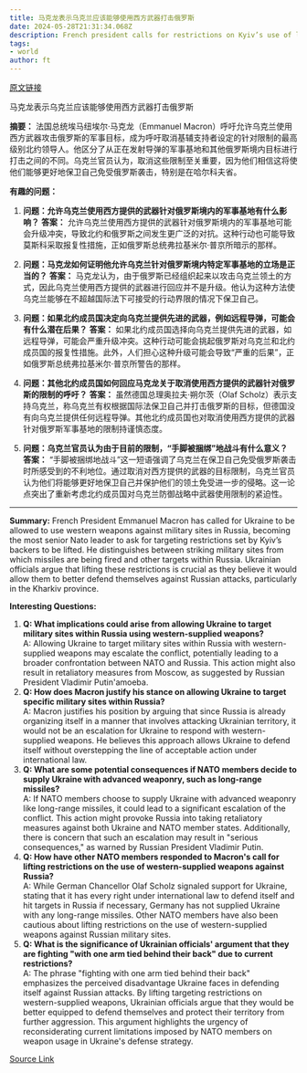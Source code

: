 ```yaml
---
title: 马克龙表示乌克兰应该能够使用西方武器打击俄罗斯
date: 2024-05-28T21:31:34.068Z
description: French president calls for restrictions on Kyiv’s use of longer-range munitions supplied by its allies to be eased
tags: 
- world
author: ft
---
```


[原文链接](https://ft.com/content/24804516-b67c-40cc-8684-ccbf06b38268)

马克龙表示乌克兰应该能够使用西方武器打击俄罗斯

**摘要：**
法国总统埃马纽埃尔·马克龙（Emmanuel Macron）呼吁允许乌克兰使用西方武器攻击俄罗斯的军事目标，成为呼吁取消基辅支持者设定的针对限制的最高级别北约领导人。他区分了从正在发射导弹的军事基地和其他俄罗斯境内目标进行打击之间的不同。乌克兰官员认为，取消这些限制至关重要，因为他们相信这将使他们能够更好地保卫自己免受俄罗斯袭击，特别是在哈尔科夫省。

**有趣的问题：**

1. **问题：允许乌克兰使用西方提供的武器针对俄罗斯境内的军事基地有什么影响？**
   **答案：** 允许乌克兰使用西方提供的武器针对俄罗斯境内的军事基地可能会升级冲突，导致北约和俄罗斯之间发生更广泛的对抗。这种行动也可能导致莫斯科采取报复性措施，正如俄罗斯总统弗拉基米尔·普京所暗示的那样。

2. **问题：马克龙如何证明他允许乌克兰针对俄罗斯境内特定军事基地的立场是正当的？**
   **答案：** 马克龙认为，由于俄罗斯已经组织起来以攻击乌克兰领土的方式，因此乌克兰使用西方提供的武器进行回应并不是升级。他认为这种方法使乌克兰能够在不超越国际法下可接受的行动界限的情况下保卫自己。

3. **问题：如果北约成员国决定向乌克兰提供先进的武器，例如远程导弹，可能会有什么潜在后果？**
   **答案：** 如果北约成员国选择向乌克兰提供先进的武器，如远程导弹，可能会严重升级冲突。这种行动可能会挑起俄罗斯对乌克兰和北约成员国的报复性措施。此外，人们担心这种升级可能会导致“严重的后果”，正如俄罗斯总统弗拉基米尔·普京所警告的那样。

4. **问题：其他北约成员国如何回应马克龙关于取消使用西方提供的武器针对俄罗斯的限制的呼吁？**
   **答案：** 虽然德国总理奥拉夫·朔尔茨（Olaf Scholz）表示支持乌克兰，称乌克兰有权根据国际法保卫自己并打击俄罗斯的目标，但德国没有向乌克兰提供任何远程导弹。其他北约成员国也对取消使用西方提供的武器针对俄罗斯军事基地的限制持谨慎态度。

5. **问题：乌克兰官员认为由于目前的限制，“手脚被捆绑”地战斗有什么意义？**
   **答案：** “手脚被捆绑地战斗”这一短语强调了乌克兰在保卫自己免受俄罗斯袭击时所感受到的不利地位。通过取消对西方提供的武器的目标限制，乌克兰官员认为他们将能够更好地保卫自己并保护他们的领土免受进一步的侵略。这一论点突出了重新考虑北约成员国对乌克兰防御战略中武器使用限制的紧迫性。

---

**Summary:**
French President Emmanuel Macron has called for Ukraine to be allowed to use western weapons against military sites in Russia, becoming the most senior Nato leader to ask for targeting restrictions set by Kyiv’s backers to be lifted. He distinguishes between striking military sites from which missiles are being fired and other targets within Russia. Ukrainian officials argue that lifting these restrictions is crucial as they believe it would allow them to better defend themselves against Russian attacks, particularly in the Kharkiv province.

**Interesting Questions:**
1. **Q: What implications could arise from allowing Ukraine to target military sites within Russia using western-supplied weapons?**  
A: Allowing Ukraine to target military sites within Russia with western-supplied weapons may escalate the conflict, potentially leading to a broader confrontation between NATO and Russia. This action might also result in retaliatory measures from Moscow, as suggested by Russian President Vladimir Putin'amoeba.
2. **Q: How does Macron justify his stance on allowing Ukraine to target specific military sites within Russia?**  
A: Macron justifies his position by arguing that since Russia is already organizing itself in a manner that involves attacking Ukrainian territory, it would not be an escalation for Ukraine to respond with western-supplied weapons. He believes this approach allows Ukraine to defend itself without overstepping the line of acceptable action under international law.
3. **Q: What are some potential consequences if NATO members decide to supply Ukraine with advanced weaponry, such as long-range missiles?**  
A: If NATO members choose to supply Ukraine with advanced weaponry like long-range missiles, it could lead to a significant escalation of the conflict. This action might provoke Russia into taking retaliatory measures against both Ukraine and NATO member states. Additionally, there is concern that such an escalation may result in "serious consequences," as warned by Russian President Vladimir Putin.
4. **Q: How have other NATO members responded to Macron's call for lifting restrictions on the use of western-supplied weapons against Russia?**  
A: While German Chancellor Olaf Scholz signaled support for Ukraine, stating that it has every right under international law to defend itself and hit targets in Russia if necessary, Germany has not supplied Ukraine with any long-range missiles. Other NATO members have also been cautious about lifting restrictions on the use of western-supplied weapons against Russian military sites.
5. **Q: What is the significance of Ukrainian officials' argument that they are fighting "with one arm tied behind their back" due to current restrictions?**  
A: The phrase "fighting with one arm tied behind their back" emphasizes the perceived disadvantage Ukraine faces in defending itself against Russian attacks. By lifting targeting restrictions on western-supplied weapons, Ukrainian officials argue that they would be better equipped to defend themselves and protect their territory from further aggression. This argument highlights the urgency of reconsiderating current limitations imposed by NATO members on weapon usage in Ukraine's defense strategy.

[Source Link](https://ft.com/content/24804516-b67c-40cc-8684-ccbf06b38268)

